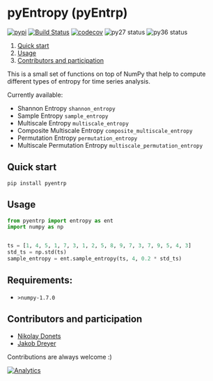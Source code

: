 # pyEntropy (pyEntrp)

[![pypi](https://img.shields.io/badge/pypi-0.3.1-green.svg)](https://pypi.python.org/pypi/pyentrp/0.3.1)
[![Build Status](https://travis-ci.org/nikdon/pyEntropy.svg?branch=master)](https://travis-ci.org/nikdon/pyEntropy)
[![codecov](https://codecov.io/gh/nikdon/pyEntropy/branch/master/graph/badge.svg)](https://codecov.io/gh/nikdon/pyEntropy)
![py27 status](https://img.shields.io/badge/python2.7-supported-green.svg)
![py36 status](https://img.shields.io/badge/python3.6.1-supported-green.svg)

1. [Quick start](#quick-start)
2. [Usage](#usage)
3. [Contributors and participation](#contribution-and-participation)

This is a small set of functions on top of NumPy that help to compute different types of entropy for time series analysis.

Currently available:

+ Shannon Entropy ```shannon_entropy```
+ Sample Entropy ```sample_entropy```
+ Multiscale Entropy ```multiscale_entropy```
+ Composite Multiscale Entropy ```composite_multiscale_entropy```
+ Permutation Entropy ```permutation_entropy```
+ Multiscale Permutation Entropy ```multiscale_permutation_entropy```

## Quick start

`pip install pyentrp`

## Usage

```python
from pyentrp import entropy as ent
import numpy as np


ts = [1, 4, 5, 1, 7, 3, 1, 2, 5, 8, 9, 7, 3, 7, 9, 5, 4, 3]
std_ts = np.std(ts)
sample_entropy = ent.sample_entropy(ts, 4, 0.2 * std_ts)
```

## Requirements:

+ ```>numpy-1.7.0```

## Contributors and participation

* [Nikolay Donets](https://github.com/nikdon)
* [Jakob Dreyer](https://github.com/jakobdreyer)

Contributions are always welcome :)

[![Analytics](https://ga-beacon.appspot.com/UA-91956314-1/pyEntropy/readme?pixel)](https://github.com/igrigorik/ga-beacon)
